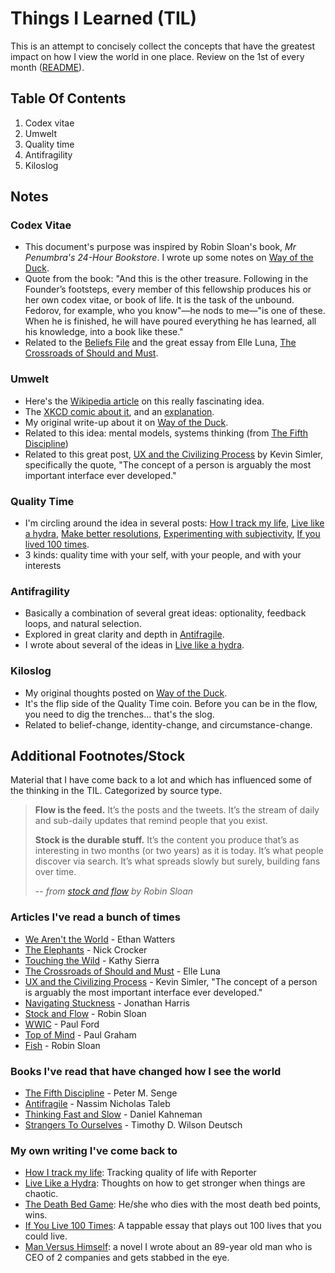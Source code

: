 # Things I Learned (TIL)
This is an attempt to concisely collect the concepts that have the greatest impact on how I view the world in one place. Review on the 1st of every month ([README](README.md)). 

## Table Of Contents

1. Codex vitae
2. Umwelt
3. Quality time
4. Antifragility
5. Kiloslog

## Notes

### Codex Vitae
* This document's purpose was inspired by Robin Sloan's book, *Mr Penumbra's 24-Hour Bookstore*. I wrote up some notes on [Way of the Duck](http://wayoftheduck.com/codex-vitae).
* Quote from the book: "And this is the other treasure. Following in the Founder’s footsteps, every member of this fellowship produces his or her own codex vitae, or book of life. It is the task of the unbound. Fedorov, for example, who you know"—he nods to me—"is one of these. When he is finished, he will have poured everything he has learned, all his knowledge, into a book like these."
* Related to the [Beliefs File](Beliefs.md) and the great essay from Elle Luna, [The Crossroads of Should and Must](https://medium.com/medium-long/90c75eb7c5b0).

### Umwelt
* Here's the [Wikipedia article](http://en.wikipedia.org/wiki/Umwelt) on this really fascinating idea.
* The [XKCD comic about it](http://xkcd.com/1037/), and an [explanation](http://www.explainxkcd.com/wiki/index.php/1037:_Umwelt).
* My original write-up about it on [Way of the Duck](http://wayoftheduck.com/know-thy-umwelt).
* Related to this idea: mental models, systems thinking (from [The Fifth Discipline](http://www.amazon.com/The-Fifth-Discipline-Practice-Organization/dp/0553456342))
* Related to this great post, [UX and the Civilizing Process](http://kevinsimler.quora.com/UX-and-the-Civilizing-Process) by Kevin Simler, specifically the quote, "The concept of a person is arguably the most important interface ever developed."

### Quality Time
* I'm circling around the idea in several posts: [How I track my life](https://medium.com/buster-benson/7da6f22b8e2c), [Live like a hydra](https://medium.com/better-humans/c02337782a89), [Make better resolutions](https://medium.com/buster-benson/69cda443d387), [Experimenting with subjectivity](http://wayoftheduck.com/subjectivity), [If you lived 100 times](https://readtapestry.com/s/RVwPvalHq/).
* 3 kinds: quality time with your self, with your people, and with your interests

### Antifragility
* Basically a combination of several great ideas: optionality, feedback loops, and natural selection.
* Explored in great clarity and depth in [Antifragile](http://www.amazon.com/Antifragile-Things-That-Gain-Disorder/dp/1400067820/).
* I wrote about several of the ideas in [Live like a hydra](https://medium.com/better-humans/c02337782a89).

### Kiloslog
* My original thoughts posted on [Way of the Duck](https://medium.com/better-humans/52167e196771).
* It's the flip side of the Quality Time coin. Before you can be in the flow, you need to dig the trenches... that's the slog. 
* Related to belief-change, identity-change, and circumstance-change.

## Additional Footnotes/Stock 
Material that I have come back to a lot and which has influenced some of the thinking in the TIL. Categorized by source type.

> **Flow is the feed.** It’s the posts and the tweets. It’s the stream of daily and sub-daily updates that remind people that you exist.
> 
> **Stock is the durable stuff.** It’s the content you produce that’s as interesting in two months (or two years) as it is today. It’s what people discover via search. It’s what spreads slowly but surely, building fans over time.
> 
> -- *from [stock and flow](http://snarkmarket.com/2010/4890) by Robin Sloan*

### Articles I've read a bunch of times

* [We Aren't the World](http://www.psmag.com/magazines/magazine-feature-story-magazines/joe-henrich-weird-ultimatum-game-shaking-up-psychology-economics-53135/) - Ethan Watters
* [The Elephants](https://medium.com/health-the-future/182870501589) - Nick Crocker
* [Touching the Wild](https://seriouspony.exposure.co/touching-the-wild) - Kathy Sierra
* [The Crossroads of Should and Must](https://medium.com/medium-long/90c75eb7c5b0) - Elle Luna
* [UX and the Civilizing Process](http://kevinsimler.quora.com/UX-and-the-Civilizing-Process) - Kevin Simler, "The concept of a person is arguably the most important interface ever developed."
* [Navigating Stuckness](http://transom.org/?p=41667) - Jonathan Harris
* [Stock and Flow](http://snarkmarket.com/2010/4890) - Robin Sloan
* [WWIC](http://www.ftrain.com/wwic.html) - Paul Ford
* [Top of Mind](http://www.paulgraham.com/top.html) - Paul Graham
* [Fish](http://www.robinsloan.com/fish/) - Robin Sloan

### Books I've read that have changed how I see the world

* [The Fifth Discipline](http://www.amazon.com/The-Fifth-Discipline-Practice-Organization/dp/0553456342) - Peter M. Senge
* [Antifragile](http://www.amazon.com/Antifragile-Things-That-Gain-Disorder/dp/1400067820/) - Nassim Nicholas Taleb
* [Thinking Fast and Slow](http://www.amazon.com/Thinking-Fast-Slow-Daniel-Kahneman/dp/0374533555) - Daniel Kahneman
* [Strangers To Ourselves](http://www.amazon.com/Strangers-Ourselves-Discovering-Adaptive-Unconscious/dp/0674013824) - Timothy D. Wilson
Deutsch

### My own writing I've come back to

* [How I track my life](https://medium.com/buster-benson/7da6f22b8e2c): Tracking quality of life with Reporter
* [Live Like a Hydra](https://medium.com/better-humans/c02337782a89): Thoughts on how to get stronger when things are chaotic.
* [The Death Bed Game](https://medium.com/better-humans/20cc8d9c7494): He/she who dies with the most death bed points, wins.
* [If You Live 100 Times](https://readtapestry.com/s/RVwPvalHq/): A tappable essay that plays out 100 lives that you could live.
* [Man Versus Himself](http://www.amazon.com/Versus-Himself-Erik-Keith-Benson/dp/0595283535): a novel I wrote about an 89-year old man who is CEO of 2 companies and gets stabbed in the eye.

